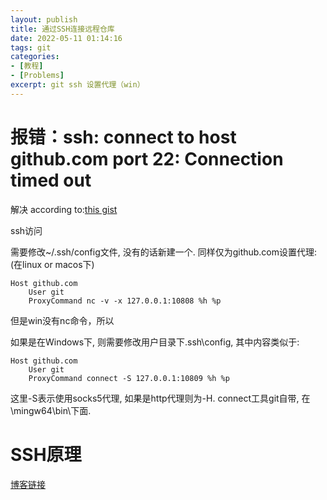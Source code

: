 ```yaml
---
layout: publish
title: 通过SSH连接远程仓库
date: 2022-05-11 01:14:16
tags: git
categories: 
- [教程]
- [Problems]
excerpt: git ssh 设置代理（win）
---
```


# 报错：ssh: connect to host github.com port 22: Connection timed out
解决
according to:[this gist](https://gist.github.com/laispace/666dd7b27e9116faece6)


ssh访问

需要修改~/.ssh/config文件, 没有的话新建一个. 同样仅为github.com设置代理:(在linux or macos下)

```
Host github.com
    User git
    ProxyCommand nc -v -x 127.0.0.1:10808 %h %p
```
但是win没有nc命令，所以

如果是在Windows下, 则需要修改用户目录下.ssh\config, 其中内容类似于:

```
Host github.com
    User git
    ProxyCommand connect -S 127.0.0.1:10809 %h %p
```

这里-S表示使用socks5代理, 如果是http代理则为-H. connect工具git自带, 在\mingw64\bin\下面.

# SSH原理
[博客链接](https://blog.csdn.net/m0_50945504/article/details/119117874)
